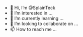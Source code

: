 - 👋 Hi, I’m @SplainTeck
- 👀 I’m interested in ...
- 🌱 I’m currently learning ...
- 💞️ I’m looking to collaborate on ...
- 📫 How to reach me ...

<!---
SplainTeck/SplainTeck is a ✨ special ✨ repository because its `README.md` (this file) appears on your GitHub profile.
You can click the Preview link to take a look at your changes.
--->
